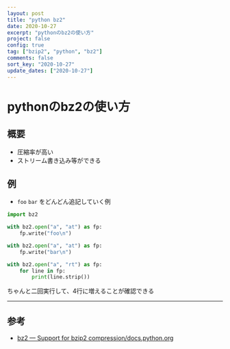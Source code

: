 ```yaml
---
layout: post
title: "python bz2"
date: 2020-10-27
excerpt: "pythonのbz2の使い方"
project: false
config: true
tag: ["bzip2", "python", "bz2"]
comments: false
sort_key: "2020-10-27"
update_dates: ["2020-10-27"]
---
```


# pythonのbz2の使い方

## 概要
 - 圧縮率が高い
 - ストリーム書き込み等ができる

## 例
 - `foo` `bar` をどんどん追記していく例

```python
import bz2

with bz2.open("a", "at") as fp:
    fp.write("foo\n")

with bz2.open("a", "at") as fp:
    fp.write("bar\n")

with bz2.open("a", "rt") as fp:
    for line in fp:
        print(line.strip())
```

ちゃんと二回実行して、4行に増えることが確認できる

---

## 参考
 - [bz2 — Support for bzip2 compression/docs.python.org](https://docs.python.org/3/library/bz2.html#module-bz2)
